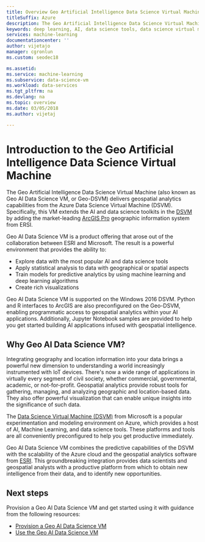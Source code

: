 ```yaml
---
title: Overview Geo Artificial Intelligence Data Science Virtual Machine
titleSuffix: Azure
description: The Geo Artificial Intelligence Data Science Virtual Machine provides ArcGIS Pro for working with geographic data. It also provides Python, R, and data science toolkits for working with machine learning and artificial intelligence (AI).
keywords: deep learning, AI, data science tools, data science virtual machine, geospatial analytics
services: machine-learning
documentationcenter: ''
author: vijetajo
manager: cgronlun
ms.custom: seodec18

ms.assetid: 
ms.service: machine-learning
ms.subservice: data-science-vm
ms.workload: data-services
ms.tgt_pltfrm: na
ms.devlang: na
ms.topic: overview
ms.date: 03/05/2018
ms.author: vijetaj

---
```


# Introduction to the Geo Artificial Intelligence Data Science Virtual Machine

The Geo Artificial Intelligence Data Science Virtual Machine (also known as Geo AI Data Science VM, or Geo-DSVM) delivers geospatial analytics capabilities from the Azure Data Science Virtual Machine (DSVM). Specifically, this VM extends the AI and data science toolkits in the [DSVM](overview.md) by adding the market-leading [ArcGIS Pro](https://www.esri.com/arcgis/products/arcgis-pro/overview) geographic information system from ERSI.

 Geo AI Data Science VM is a product offering that arose out of the collaboration between ESRI and Microsoft. The result is a powerful environment that provides the ability to:

- Explore data with the most popular AI and data science tools
- Apply statistical analysis to data with geographical or spatial aspects
- Train models for predictive analytics by using machine learning and deep learning algorithms
- Create rich visualizations

Geo AI Data Science VM is supported on the Windows 2016 DSVM. Python and R interfaces to ArcGIS are also preconfigured on the Geo-DSVM, enabling programmatic access to geospatial analytics within your AI applications. Additionally, Jupyter Notebook samples are provided to help you get started building AI applications infused with geospatial intelligence.


## Why Geo AI Data Science VM? 

Integrating geography and location information into your data brings a powerful new dimension to understanding a world increasingly instrumented with IoT devices. There's now a wide range of applications in virtually every segment of civil society, whether commercial, governmental, academic, or not-for-profit. Geospatial analytics provide robust tools for gathering, managing, and analyzing geographic and location-based data. They also offer powerful visualization that can enable unique insights into the significance of such data.

The [Data Science Virtual Machine (DSVM)](overview.md) from Microsoft is a popular experimentation and modeling environment on Azure, which provides a host of AI, Machine Learning, and data science tools. These platforms and tools are all conveniently preconfigured to help you get productive immediately.

Geo AI Data Science VM combines the predictive capabilities of the DSVM with the scalability of the Azure cloud and the geospatial analytics software from [ESRI](https://www.esri.com). This groundbreaking integration provides data scientists and geospatial analysts with a productive platform from which to obtain new intelligence from their data, and to identify new opportunities.


## Next steps

Provision a Geo AI Data Science VM and get started using it with guidance from the following resources:

* [Provision a Geo AI Data Science VM](provision-geo-ai-dsvm.md)
* [Use the Geo AI Data Science VM](use-geo-ai-dsvm.md)
